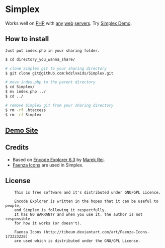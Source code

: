 # Simplex

Works well on [PHP](http://php.net/) with [any](http://www.apache.org/) [web](http://nginx.org/) [servers](http://www.lighttpd.net/).
Try [Simplex Demo](https://kdzlvaids.github.io/simplex/demo/).

## How to install
```
Just put index.php in your sharing folder.
```
```bash
$ cd directory_you_wanna_share/

# clone Simplex git to your sharing directory
$ git clone git@github.com:kdzlvaids/Simplex.git

# move index.php to the parent directory
$ cd Simplex/
$ mv index.php ../
$ cd ../

# remove Simplex git from your sharing directory
$ rm -rf .htaccess
$ rm -rf Simplex
```

## [Demo Site](https://kdzlvaids.github.io/simplex/demo/)

## Credits

 - Based on [Encode Explorer 6.3](https://github.com/marekrei/encode-explorer/tree/6.3) by [Marek Rei](http://www.marekrei.com).
 - [Faenza Icons](http://tiheum.deviantart.com/art/Faenza-Icons-173323228) are used in Simplex.

## License

```
	This is free software and it's distributed under GNU/GPL Licence.

	Encode Explorer is written in the hopes that it can be useful to people,
	and Simplex is following it respectfully.
	It has NO WARRANTY and when you use it, the author is not responsible
	for how it works (or doesn't).

	Faenza Icons (http://tiheum.deviantart.com/art/Faenza-Icons-173323228)
	are used which is distributed under the GNU/GPL License.
```
